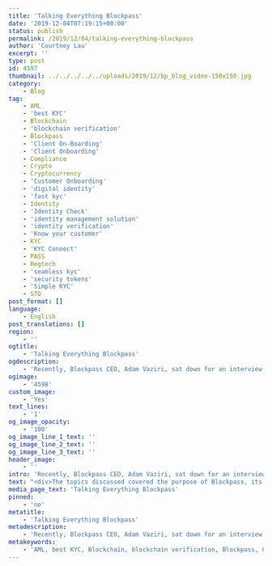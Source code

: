 ```yaml
---
title: 'Talking Everything Blockpass'
date: '2019-12-04T07:19:15+00:00'
status: publish
permalink: /2019/12/04/talking-everything-blockpass
author: 'Courtney Lau'
excerpt: ''
type: post
id: 4597
thumbnail: ../../../../../uploads/2019/12/bp_blog_video-150x150.jpg
category:
    - Blog
tag:
    - AML
    - 'best KYC'
    - Blockchain
    - 'blockchain verification'
    - Blockpass
    - 'Client On-Boarding'
    - 'Client Onboarding'
    - Compliance
    - Crypto
    - Cryptocurrency
    - 'Customer Onboarding'
    - 'digital identity'
    - 'fast kyc'
    - Identity
    - 'Identity Check'
    - 'identity management solution'
    - 'identity verification'
    - 'Know your customer'
    - KYC
    - 'KYC Connect'
    - PASS
    - Regtech
    - 'seamless kyc'
    - 'security tokens'
    - 'Simple KYC'
    - STO
post_format: []
language:
    - English
post_translations: []
region:
    - ''
ogtitle:
    - 'Talking Everything Blockpass'
ogdescription:
    - 'Recently, Blockpass CEO, Adam Vaziri, sat down for an interview with NexChange to talk about Blockpass. '
ogimage:
    - '4598'
custom_image:
    - 'Yes'
text_lines:
    - '1'
og_image_opacity:
    - '100'
og_image_line_1_text: ''
og_image_line_2_text: ''
og_image_line_3_text: ''
header_image:
    - ''
intro: 'Recently, Blockpass CEO, Adam Vaziri, sat down for an interview with NexChange to talk about Blockpass.'
text: "<div>The topics discussed covered the purpose of Blockpass, its benefits, and how it will be vital for strong and flexible identity as we move into an increasingly digital future. Naturally, questions also covered STOs and the evolution of\_regulations, with Adam sharing his expert knowledge in these areas.</div>\r\n<div></div>\r\n<div>If you've not had a chance to see Adam speak in person, videos of the interview have been uploaded to provide an opportunity for you to watch and listen to a well-explained and succinct overview of key areas that Blockpass deals with and is working on.</div>\r\n<div></div>\r\n<div></div>\r\n<div></div>\r\n<div>Part 1/2\r\n[embed]https://youtu.be/tCX6Seefdnw[/embed]\r\n\r\nPart 2/2\r\n\r\n[embed]https://youtu.be/DxY8PyMHP4I[/embed]\r\n\r\n</div>"
media_page_text: 'Talking Everything Blockpass'
pinned:
    - 'no'
metatitle:
    - 'Talking Everything Blockpass'
metadescription:
    - 'Recently, Blockpass CEO, Adam Vaziri, sat down for an interview with NexChange to talk about Blockpass. '
metakeywords:
    - 'AML, best KYC, Blockchain, blockchain verification, Blockpass, Client On-Boarding, Client Onboarding, Compliance, Crypto, Cryptocurrency, Customer Onboarding, digital identity, fast kyc, Identity, Identity Check, identity management solution, identity verification, Know your customer, KYC, KYC Connect, PASS, Regtech, seamless kyc, security tokens, Simple KYC, STO'
---
```

<!DOCTYPE html PUBLIC "-//W3C//DTD HTML 4.0 Transitional//EN" "http://www.w3.org/TR/REC-html40/loose.dtd">
<?xml encoding="UTF-8">
